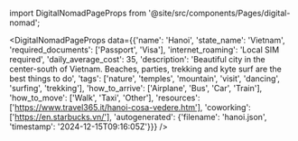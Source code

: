 
import DigitalNomadPageProps from '@site/src/components/Pages/digital-nomad';

<DigitalNomadPageProps
    data={{'name': 'Hanoi', 'state_name': 'Vietnam', 'required_documents': ['Passport', 'Visa'], 'internet_roaming': 'Local SIM required', 'daily_average_cost': 35, 'description': 'Beautiful city in the center-south of Vietnam. Beaches, parties, trekking and kyte surf are the best things to do', 'tags': ['nature', 'temples', 'mountain', 'visit', 'dancing', 'surfing', 'trekking'], 'how_to_arrive': ['Airplane', 'Bus', 'Car', 'Train'], 'how_to_move': ['Walk', 'Taxi', 'Other'], 'resources': ['https://www.travel365.it/hanoi-cosa-vedere.htm'], 'coworking': ['https://en.starbucks.vn/'], 'autogenerated': {'filename': 'hanoi.json', 'timestamp': '2024-12-15T09:16:05Z'}}}
/>
